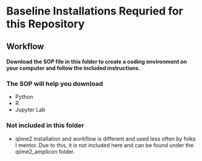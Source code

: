 # Baseline Installations Requried for this Repository

## Workflow 
#### Download the SOP file in this folder to create a coding environment on your computer and follow the included instructions.

### The SOP will help you download
- Python
- R
- Jupyter Lab

### Not included in this folder
- qiime2 installation and workflow is different and used less often by folks I mentor. Due to this, it is not included here and can be found under the qiime2_amplicon folder. 

